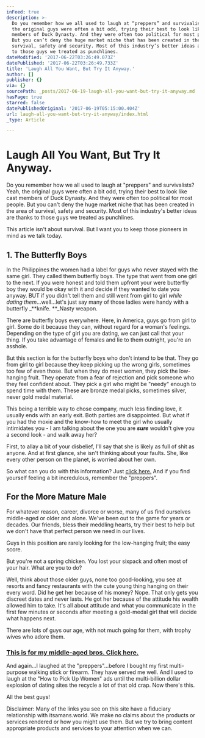 ```yaml
---
inFeed: true
description: >-
  Do you remember how we all used to laugh at “preppers” and survivalists? Yeah,
  the original guys were often a bit odd, trying their best to look like cast
  members of Duck Dynasty. And they were often too political for most people.
  But you can’t deny the huge market niche that has been created in the area of
  survival, safety and security. Most of this industry’s better ideas are thanks
  to those guys we treated as punchlines.
dateModified: '2017-06-22T03:26:49.073Z'
datePublished: '2017-06-22T03:26:49.733Z'
title: 'Laugh All You Want, But Try It Anyway.'
author: []
publisher: {}
via: {}
sourcePath: _posts/2017-06-19-laugh-all-you-want-but-try-it-anyway.md
hasPage: true
starred: false
datePublishedOriginal: '2017-06-19T05:15:00.404Z'
url: laugh-all-you-want-but-try-it-anyway/index.html
_type: Article

---
```

# Laugh All You Want, But Try It Anyway.

Do you remember how we all used to laugh at "preppers" and survivalists? Yeah, the original guys were often a bit odd, trying their best to look like cast members of Duck Dynasty. And they were often too political for most people. But you can't deny the huge market niche that has been created in the area of survival, safety and security. Most of this industry's better ideas are thanks to those guys we treated as punchlines.

This article isn't about survival. But I want you to keep those pioneers in mind as we talk today.

## 1\. The Butterfly Boys

In the Philippines the women had a label for guys who never stayed with the same girl. They called them butterfly boys. The type that went from one girl to the next. If you were honest and told them upfront your were butterfly boy they would be okay with it and decide if they wanted to date you anyway. BUT if you didn't tell them and still went from girl to girl _while dating them_...well...let's just say many of those ladies were handy with a butterfly _**knife. **_Nasty weapon.

There are butterfly boys everywhere. Here, in America, guys go from girl to girl. Some do it because they can, without regard for a woman's feelings. Depending on the type of girl you are dating, we can just call that your thing. If you take advantage of females and lie to them outright, you're an asshole.

But this section is for the butterfly boys who don't intend to be that. They go from girl to girl because they keep picking up the wrong girls, sometimes too few of even those. But when they do meet women, they pick the low-hanging fruit. They operate from a fear of rejection and pick someone who they feel confident about. They pick a girl who might be "needy" enough to spend time with them. These are bronze medal picks, sometimes silver, never gold medal material.

This being a terrible way to chose company, much less finding love, it usually ends with an early exit. Both parties are disappointed. But what if you had the moxie and the know-how to meet the girl who usually intimidates you - I am talking about the one you are _**sure**_ wouldn't give you a second look - and walk away her?

First, to allay a bit of your disbelief, I'll say that she is likely as full of shit as anyone. And at first glance, she isn't thinking about your faults. She, like every other person on the planet, is worried about her own.

So what can you do with this information? Just [click here.][0] And if you find yourself feeling a bit incredulous, remember the "preppers".

## For the More Mature Male

For whatever reason, career, divorce or worse, many of us find ourselves middle-aged or older and alone. We've been out to the game for years or decades. Our friends, bless their meddling hearts, try their best to help but we don't have that perfect person we need in our lives.

Guys in this position are rarely looking for the low-hanging fruit; the easy score.

But you're not a spring chicken. You lost your sixpack and often most of your hair. What are you to do?

Well, think about those older guys, none too good-looking, you see at resorts and fancy restaurants with the cute young thing hanging on their every word. Did he get her because of his money? Nope. That only gets you discreet dates and never lasts. He got her because of the attitude his wealth allowed him to take. It's all about attitude and what you communicate in the first few minutes or seconds after meeting a gold-medal girl that will decide what happens next.

There are lots of guys our age, with not much going for them, with trophy wives who adore them.

### [This is for my middle-aged bros. Click here.][0]

And again...I laughed at the "preppers"...before I bought my first multi-purpose walking stick or firearm. They have served me well. And I used to laugh at the "How to Pick Up Women" ads until the multi-billion dollar explosion of dating sites the recycle a lot of that old crap. Now there's this.

All the best guys!

Disclaimer: Many of the links you see on this site have a fiduciary relationship with itsamans.world. We make no claims about the products or services rendered or how you might use them. But we try to bring content appropriate products and services to your attention when we can.

[0]: http://ec68dcrerns4th98ncpev10ib9.hop.clickbank.net/